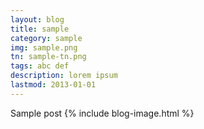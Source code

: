 ```yaml
---
layout: blog
title: sample
category: sample
img: sample.png
tn: sample-tn.png
tags: abc def
description: lorem ipsum
lastmod: 2013-01-01
---
```

Sample post
{% include blog-image.html %}